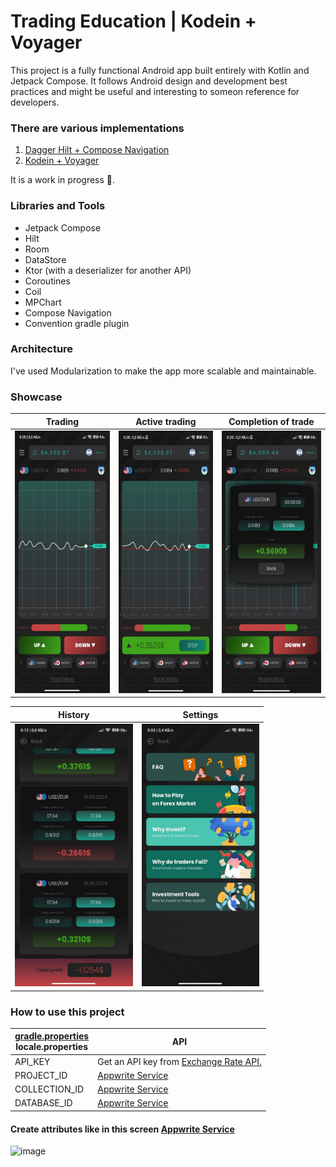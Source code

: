 # Trading Education | Kodein + Voyager

This project is a fully functional Android app built entirely with Kotlin and Jetpack Compose. It follows Android design and development best practices and might be useful and interesting to someon reference for developers.

### There are various implementations

1. <a href="https://github.com/dmitriykotov333/TradingEducation/tree/master">Dagger Hilt + Compose Navigation</a>
2. <a href="https://github.com/dmitriykotov333/TradingEducation/tree/kodein%2Bvoyager">Kodein + Voyager</a>

It is a work in progress 🚧.

### Libraries and Tools

- Jetpack Compose
- Hilt
- Room
- DataStore
- Ktor (with a deserializer for another API)
- Coroutines
- Coil
- MPChart
- Compose Navigation
- Convention gradle plugin


### Architecture

I've used Modularization to make the app more scalable and maintainable.


### Showcase


| Trading                                                                                                                         | Active trading | Completion of trade |
|---------------------------------------------------------------------------------------------------------------------------------| ------------- | ------------- |
| <img src="https://github.com/dmitriykotov333/TradingEducation/blob/master/images/photo_2024-07-24_00-08-55.jpg" height="420" /> | <img src="https://github.com/dmitriykotov333/TradingEducation/blob/master/images/photo_2024-07-24_00-22-08.jpg" height="420" />  | <img src="https://github.com/dmitriykotov333/TradingEducation/blob/master/images/photo_2024-07-24_00-22-03.jpg" height="420" /> |

| History | Settings |
| ------------- | ------------- |
| <img src="https://github.com/dmitriykotov333/TradingEducation/blob/master/images/photo_2024-07-24_00-13-09.jpg" height="420" /> | <img src="https://github.com/dmitriykotov333/TradingEducation/blob/master/images/photo_2024-07-24_00-08-39.jpg" height="420" />  |


### How to use this project

| <a href = "https://github.com/dmitriykotov333/TradingEducation/blob/master/gradle.properties"> gradle.properties</a><br>locale.properties  | API |
| ------------- | ------------- |
| API_KEY | Get an API key from <a href="https://www.exchangerate-api.com/">Exchange Rate API.</a> |
| PROJECT_ID | <a href="https://appwrite.io/">Appwrite Service</a> |
| COLLECTION_ID | <a href="https://appwrite.io/">Appwrite Service</a> |
| DATABASE_ID | <a href="https://appwrite.io/">Appwrite Service</a> |

#### Create attributes like in this screen <a href="https://appwrite.io/">Appwrite Service</a>
![image](https://github.com/user-attachments/assets/ef8c2dd8-bbe1-4671-8407-9124ef5bde84)